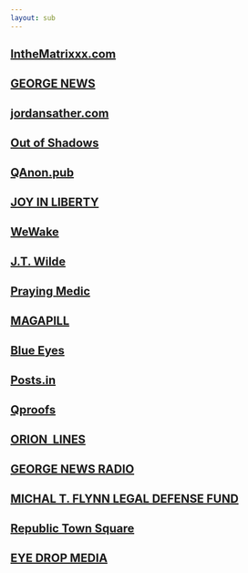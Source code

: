 ```yaml
---
layout: sub
---
```



<h3 class="font_2 link" style="font-size: 20px;"><a href="https://www.inthematrixxx.com" target="_blank" rel="noopener">IntheMatrixxx.com</a></h2>
<h3 class="font_2 link" style="font-size: 20px;"><a href="https://george.news/#/" target="_blank" rel="noopener">GEORGE NEWS</a></h2>
<h3 class="font_2 link" style="font-size: 20px;"><a href="https://www.jordansather.com" target="_blank" rel="noopener">jordansather.com</a></h2>
<h3 class="font_2 link" style="font-size: 20px;">&ZeroWidthSpace;<a href="https://www.outofshadows.org" target="_blank" rel="noopener">Out of Shadows</a></h2>
<h3 class="font_2 link" style="font-size: 20px;"><a href="https://qanon.pub" target="_blank" rel="noopener">QAnon.pub</a></h2>
<h3 class="font_2 link" style="font-size: 20px;">&ZeroWidthSpace;<a href="https://joyinliberty.com/qanon/map/" target="_blank" rel="noopener">JOY IN LIBERTY</a></h2>
<h3 class="font_2 link" style="font-size: 20px;"><a href="https://wewake.life" target="_blank" rel="noopener">&ZeroWidthSpace;WeWake</a></h2>

<h3 class="font_2 link" style="font-size: 20px;"><a href="https://www.jtwilde.com" target="_blank" rel="noopener">J.T. Wilde</a></h2>
<h3 class="font_2 link" style="font-size: 20px;"><a href="http://prayingmedic.com" target="_blank" rel="noopener">Praying Medic</a></h2>
<h3 class="font_2 link" style="font-size: 20px;"><a href="http://www.magapill.com" target="_blank" rel="noopener">MAGAPILL</a></h2>
<h3 class="font_2 link" style="font-size: 20px;"><a href="https://www.blue-eyes.us" target="_blank" rel="noopener">&ZeroWidthSpace;Blue Eyes</a></h2>
<h3 class="font_2 link" style="font-size: 20px;"><a href="https://qposts.in/japanese" target="_blank" rel="noopener">Posts.in</a></h2>
<h3 class="font_2 link" style="font-size: 20px;"><a href="https://www.qproofs.com" target="_blank" rel="noopener">Qproofs</a></h2>
<h3 class="font_2 link" style="font-size: 20px;"><a href="https://www.theorionlines.com/" target="_blank" rel="noopener">&ZeroWidthSpace;ORION &nbsp;LINES</a></h2>

<h3 class="font_2 link" style="font-size: 20px;"><a href="https://george-news-2021.blogspot.com/" target="_blank" rel="noopener">GEORGE NEWS RADIO</a></h2>
<h3 class="font_2 link" style="font-size: 20px;"><a href="https://mikeflynndefensefund.org" target="_blank" rel="noopener">MICHAL T. FLYNN LEGAL DEFENSE FUND</a></h2>
<h3 class="font_2 link" style="font-size: 20px;"><a href="https://www.republictownsquare.com" target="_blank" rel="noopener">&ZeroWidthSpace;Republic Town Square</a></h2>
<h3 class="font_2 link" style="font-size: 20px;"><a href="https://eyedropmedia.com/about" target="_blank" rel="noopener">EYE DROP MEDIA</a></h2>
 
